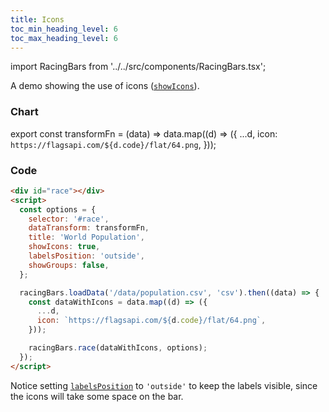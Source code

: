 ```yaml
---
title: Icons
toc_min_heading_level: 6
toc_max_heading_level: 6
---
```


import RacingBars from '../../src/components/RacingBars.tsx';

A demo showing the use of icons ([`showIcons`](/docs/documentation/options#showicons)).

<!--truncate-->

### Chart

export const transformFn = (data) => data.map((d) => ({
...d,
icon: `https://flagsapi.com/${d.code}/flat/64.png`,
}));

<div className="gallery">
  <RacingBars
    dataUrl="/data/population.csv"
    dataType="csv"
    dataTransform={transformFn}
    title="World Population in 60 Years"
    showIcons={true}
    labelsPosition="outside"
    showGroups={false}
  />
</div>

### Code

```html {7,8}
<div id="race"></div>
<script>
  const options = {
    selector: '#race',
    dataTransform: transformFn,
    title: 'World Population',
    showIcons: true,
    labelsPosition: 'outside',
    showGroups: false,
  };

  racingBars.loadData('/data/population.csv', 'csv').then((data) => {
    const dataWithIcons = data.map((d) => ({
      ...d,
      icon: `https://flagsapi.com/${d.code}/flat/64.png`,
    }));

    racingBars.race(dataWithIcons, options);
  });
</script>
```

Notice setting [`labelsPosition`](/docs/documentation/options#labelsposition) to `'outside'` to keep the labels visible, since the icons will take some space on the bar.
